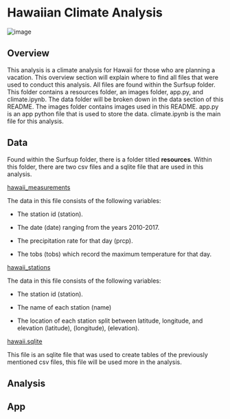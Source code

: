# Hawaiian Climate Analysis

![image](images/hawaii.jpeg)

## Overview
This analysis is a climate analysis for Hawaii for those who are planning a vacation. This overview section will explain where to find all files that were used to conduct this analysis. All files are found within the Surfsup folder. This folder contains a resources folder, an images folder, app.py, and climate.ipynb. The data folder will be broken down in the data section of this README. The images folder contains images used in this README. app.py is an app python file that is used to store the data. climate.ipynb is the main file for this analysis.

## Data 
Found within the Surfsup folder, there is a folder titled **resources**. Within this folder, there are two csv files and a sqlite file that are used in this analysis.

<ins>hawaii_measurements<ins/>

The data in this file consists of the following variables:

* The station id (station).

* The date (date) ranging from the years 2010-2017.

* The precipitation rate for that day (prcp).

* The tobs (tobs) which record the maximum temperature for that day.

<ins>hawaii_stations<ins/>

The data in this file consists of the following variables:

* The station id (station).

* The name of each station (name)

* The location of each station split between latitude, longitude, and elevation (latitude), (longitude), (elevation). 

<ins>hawaii.sqlite<ins/>

This file is an sqlite file that was used to create tables of the previously mentioned csv files, this file will be used more in the analysis. 

## Analysis 


## App

